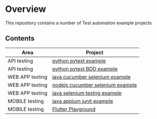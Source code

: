 # Overview
This repository contains a number of Test automation example projects


## Contents

|**Area** | **Project**  |
|---       | ---         |
| API testing |  [python pytest example](apitester/pytest-nasa)        |
| API testing |  [python pytest BDD example](apitester/pytest-bdd-moviedb)      |
| WEB APP testing | [java cucumber selenium example](webtester/java)      |
| WEB APP testing | [nodejs cucumber selenium example](webtester/nodejs)      |
| WEB APP testing | [java selenium testng example](webtester/login-tester-testng-selenium)      |
| MOBILE testing | [java appium junit example](mobiletester/appium-java-tester)      |
| MOBILE testing | [Flutter Playground](flutter-playground) |

